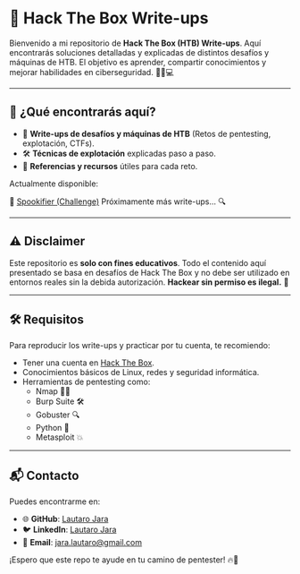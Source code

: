 # 🔐 Hack The Box Write-ups

Bienvenido a mi repositorio de **Hack The Box (HTB) Write-ups**. Aquí encontrarás soluciones detalladas y explicadas de distintos desafíos y máquinas de HTB. El objetivo es aprender, compartir conocimientos y mejorar habilidades en ciberseguridad. 🕵️‍♂️💻

---

## 📌 ¿Qué encontrarás aquí?

- 🚀 **Write-ups de desafíos y máquinas de HTB** (Retos de pentesting, explotación, CTFs).
- 🛠️ **Técnicas de explotación** explicadas paso a paso.
- 📝 **Referencias y recursos** útiles para cada reto.

Actualmente disponible:

🔹 [Spookifier (Challenge)](Challenges/Spookifier/WriteUp.md)
Próximamente más write-ups... 🔍

---

## ⚠️ Disclaimer

Este repositorio es **solo con fines educativos**. Todo el contenido aquí presentado se basa en desafíos de Hack The Box y no debe ser utilizado en entornos reales sin la debida autorización. **Hackear sin permiso es ilegal.** 🚨

---

## 🛠 Requisitos

Para reproducir los write-ups y practicar por tu cuenta, te recomiendo:

- Tener una cuenta en [Hack The Box](https://www.hackthebox.com/).
- Conocimientos básicos de Linux, redes y seguridad informática.
- Herramientas de pentesting como:
  - Nmap 🕵️‍♂️
  - Burp Suite 🛠️
  - Gobuster 🔍
  - Python 🐍
  - Metasploit 💥

---

## 📬 Contacto

Puedes encontrarme en:
- 🌐 **GitHub**: [Lautaro Jara](https://github.com/LJara92)
- 🐦 **LinkedIn**: [Lautaro Jara](https://www.linkedin.com/in/lautaro-jara/)
- 📧 **Email**: jara.lautaro@gmail.com

¡Espero que este repo te ayude en tu camino de pentester! 🔥🚀
